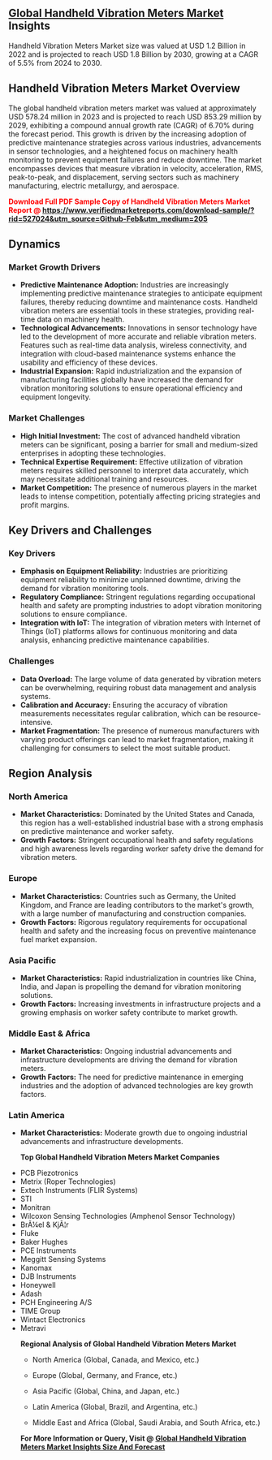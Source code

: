 <h2><a href="https://www.verifiedmarketreports.com/download-sample/?rid=527024&amp;utm_source=Github&amp;utm_medium=205" target="_blank">Global Handheld Vibration Meters Market</a> Insights</h2><p>Handheld Vibration Meters Market size was valued at USD 1.2 Billion in 2022 and is projected to reach USD 1.8 Billion by 2030, growing at a CAGR of 5.5% from 2024 to 2030.</p><p> <h2>Handheld Vibration Meters Market Overview</h2> <p>The global handheld vibration meters market was valued at approximately USD 578.24 million in 2023 and is projected to reach USD 853.29 million by 2029, exhibiting a compound annual growth rate (CAGR) of 6.70% during the forecast period. This growth is driven by the increasing adoption of predictive maintenance strategies across various industries, advancements in sensor technologies, and a heightened focus on machinery health monitoring to prevent equipment failures and reduce downtime. The market encompasses devices that measure vibration in velocity, acceleration, RMS, peak-to-peak, and displacement, serving sectors such as machinery manufacturing, electric metallurgy, and aerospace. </p> <p><strong><p><span class=""><span style="color: #ff0000;"><strong>Download Full PDF Sample Copy of Handheld Vibration Meters Market Report</strong> @ </span><a href="https://www.verifiedmarketreports.com/download-sample/?rid=527024&amp;utm_source=Github-Feb&amp;utm_medium=205" target="_blank">https://www.verifiedmarketreports.com/download-sample/?rid=527024&amp;utm_source=Github-Feb&amp;utm_medium=205</a></span></p></strong></p> <h2>Dynamics</h2> <h3>Market Growth Drivers</h3> <ul> <li><strong>Predictive Maintenance Adoption:</strong> Industries are increasingly implementing predictive maintenance strategies to anticipate equipment failures, thereby reducing downtime and maintenance costs. Handheld vibration meters are essential tools in these strategies, providing real-time data on machinery health. </li> <li><strong>Technological Advancements:</strong> Innovations in sensor technology have led to the development of more accurate and reliable vibration meters. Features such as real-time data analysis, wireless connectivity, and integration with cloud-based maintenance systems enhance the usability and efficiency of these devices. </li> <li><strong>Industrial Expansion:</strong> Rapid industrialization and the expansion of manufacturing facilities globally have increased the demand for vibration monitoring solutions to ensure operational efficiency and equipment longevity. </li> </ul> <h3>Market Challenges</h3> <ul> <li><strong>High Initial Investment:</strong> The cost of advanced handheld vibration meters can be significant, posing a barrier for small and medium-sized enterprises in adopting these technologies. </li> <li><strong>Technical Expertise Requirement:</strong> Effective utilization of vibration meters requires skilled personnel to interpret data accurately, which may necessitate additional training and resources. </li> <li><strong>Market Competition:</strong> The presence of numerous players in the market leads to intense competition, potentially affecting pricing strategies and profit margins. </li> </ul> <h2>Key Drivers and Challenges</h2> <h3>Key Drivers</h3> <ul> <li><strong>Emphasis on Equipment Reliability:</strong> Industries are prioritizing equipment reliability to minimize unplanned downtime, driving the demand for vibration monitoring tools. </li> <li><strong>Regulatory Compliance:</strong> Stringent regulations regarding occupational health and safety are prompting industries to adopt vibration monitoring solutions to ensure compliance. </li> <li><strong>Integration with IoT:</strong> The integration of vibration meters with Internet of Things (IoT) platforms allows for continuous monitoring and data analysis, enhancing predictive maintenance capabilities. </li> </ul> <h3>Challenges</h3> <ul> <li><strong>Data Overload:</strong> The large volume of data generated by vibration meters can be overwhelming, requiring robust data management and analysis systems. </li> <li><strong>Calibration and Accuracy:</strong> Ensuring the accuracy of vibration measurements necessitates regular calibration, which can be resource-intensive. </li> <li><strong>Market Fragmentation:</strong> The presence of numerous manufacturers with varying product offerings can lead to market fragmentation, making it challenging for consumers to select the most suitable product. </li> </ul> <h2>Region Analysis</h2> <h3>North America</h3> <ul> <li><strong>Market Characteristics:</strong> Dominated by the United States and Canada, this region has a well-established industrial base with a strong emphasis on predictive maintenance and worker safety. </li> <li><strong>Growth Factors:</strong> Stringent occupational health and safety regulations and high awareness levels regarding worker safety drive the demand for vibration meters. </li> </ul> <h3>Europe</h3> <ul> <li><strong>Market Characteristics:</strong> Countries such as Germany, the United Kingdom, and France are leading contributors to the market's growth, with a large number of manufacturing and construction companies. </li> <li><strong>Growth Factors:</strong> Rigorous regulatory requirements for occupational health and safety and the increasing focus on preventive maintenance fuel market expansion. </li> </ul> <h3>Asia Pacific</h3> <ul> <li><strong>Market Characteristics:</strong> Rapid industrialization in countries like China, India, and Japan is propelling the demand for vibration monitoring solutions. </li> <li><strong>Growth Factors:</strong> Increasing investments in infrastructure projects and a growing emphasis on worker safety contribute to market growth. </li> </ul> <h3>Middle East & Africa</h3> <ul> <li><strong>Market Characteristics:</strong> Ongoing industrial advancements and infrastructure developments are driving the demand for vibration meters. </li> <li><strong>Growth Factors:</strong> The need for predictive maintenance in emerging industries and the adoption of advanced technologies are key growth factors. </li> </ul> <h3>Latin America</h3> <ul> <li><strong>Market Characteristics:</strong> Moderate growth due to ongoing industrial advancements and infrastructure developments.</p><p><strong>Top Global Handheld Vibration Meters Market Companies</strong></p><div data-test-id=""><p><li>PCB Piezotronics</li><li> Metrix (Roper Technologies)</li><li> Extech Instruments (FLIR Systems)</li><li> STI</li><li> Monitran</li><li> Wilcoxon Sensing Technologies (Amphenol Sensor Technology)</li><li> BrÃ¼el & KjÃ¦r</li><li> Fluke</li><li> Baker Hughes</li><li> PCE Instruments</li><li> Meggitt Sensing Systems</li><li> Kanomax</li><li> DJB Instruments</li><li> Honeywell</li><li> Adash</li><li> PCH Engineering A/S</li><li> TIME Group</li><li> Wintact Electronics</li><li> Metravi</li></p><div><strong>Regional Analysis of&nbsp;Global Handheld Vibration Meters Market</strong></div><ul><li dir="ltr"><p dir="ltr">North America&nbsp;(Global, Canada, and Mexico, etc.)</p></li><li dir="ltr"><p dir="ltr">Europe (Global, Germany, and France, etc.)</p></li><li dir="ltr"><p dir="ltr">Asia Pacific&nbsp;(Global, China, and Japan, etc.)</p></li><li dir="ltr"><p dir="ltr">Latin America&nbsp;(Global, Brazil, and Argentina, etc.)</p></li><li dir="ltr">Middle East and Africa&nbsp;(Global, Saudi Arabia, and South Africa, etc.)</li></ul><p><strong>For More Information or Query, Visit @&nbsp;</strong><strong><a href="https://www.verifiedmarketreports.com/product/handheld-vibration-meters-market/?utm_source=Github&amp;utm_medium=205" target="_blank">Global Handheld Vibration Meters Market Insights Size And Forecast</a></strong></p></div>
